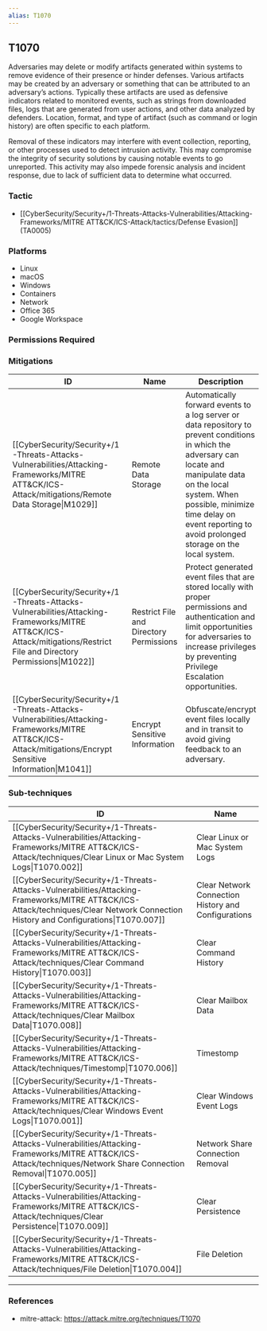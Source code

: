 ```yaml
---
alias: T1070
---
```


## T1070

Adversaries may delete or modify artifacts generated within systems to remove evidence of their presence or hinder defenses. Various artifacts may be created by an adversary or something that can be attributed to an adversary’s actions. Typically these artifacts are used as defensive indicators related to monitored events, such as strings from downloaded files, logs that are generated from user actions, and other data analyzed by defenders. Location, format, and type of artifact (such as command or login history) are often specific to each platform.

Removal of these indicators may interfere with event collection, reporting, or other processes used to detect intrusion activity. This may compromise the integrity of security solutions by causing notable events to go unreported. This activity may also impede forensic analysis and incident response, due to lack of sufficient data to determine what occurred.


### Tactic
- [[CyberSecurity/Security+/1-Threats-Attacks-Vulnerabilities/Attacking-Frameworks/MITRE ATT&CK/ICS-Attack/tactics/Defense Evasion]] (TA0005)

### Platforms
- Linux
- macOS
- Windows
- Containers
- Network
- Office 365
- Google Workspace

### Permissions Required

### Mitigations

| ID | Name | Description |
| --- | --- | --- |
| [[CyberSecurity/Security+/1-Threats-Attacks-Vulnerabilities/Attacking-Frameworks/MITRE ATT&CK/ICS-Attack/mitigations/Remote Data Storage\|M1029]] | Remote Data Storage | Automatically forward events to a log server or data repository to prevent conditions in which the adversary can locate and manipulate data on the local system. When possible, minimize time delay on event reporting to avoid prolonged storage on the local system.  |
| [[CyberSecurity/Security+/1-Threats-Attacks-Vulnerabilities/Attacking-Frameworks/MITRE ATT&CK/ICS-Attack/mitigations/Restrict File and Directory Permissions\|M1022]] | Restrict File and Directory Permissions | Protect generated event files that are stored locally with proper permissions and authentication and limit opportunities for adversaries to increase privileges by preventing Privilege Escalation opportunities. |
| [[CyberSecurity/Security+/1-Threats-Attacks-Vulnerabilities/Attacking-Frameworks/MITRE ATT&CK/ICS-Attack/mitigations/Encrypt Sensitive Information\|M1041]] | Encrypt Sensitive Information | Obfuscate/encrypt event files locally and in transit to avoid giving feedback to an adversary. |

### Sub-techniques

| ID | Name |
| --- | --- |
| [[CyberSecurity/Security+/1-Threats-Attacks-Vulnerabilities/Attacking-Frameworks/MITRE ATT&CK/ICS-Attack/techniques/Clear Linux or Mac System Logs\|T1070.002]] | Clear Linux or Mac System Logs |
| [[CyberSecurity/Security+/1-Threats-Attacks-Vulnerabilities/Attacking-Frameworks/MITRE ATT&CK/ICS-Attack/techniques/Clear Network Connection History and Configurations\|T1070.007]] | Clear Network Connection History and Configurations |
| [[CyberSecurity/Security+/1-Threats-Attacks-Vulnerabilities/Attacking-Frameworks/MITRE ATT&CK/ICS-Attack/techniques/Clear Command History\|T1070.003]] | Clear Command History |
| [[CyberSecurity/Security+/1-Threats-Attacks-Vulnerabilities/Attacking-Frameworks/MITRE ATT&CK/ICS-Attack/techniques/Clear Mailbox Data\|T1070.008]] | Clear Mailbox Data |
| [[CyberSecurity/Security+/1-Threats-Attacks-Vulnerabilities/Attacking-Frameworks/MITRE ATT&CK/ICS-Attack/techniques/Timestomp\|T1070.006]] | Timestomp |
| [[CyberSecurity/Security+/1-Threats-Attacks-Vulnerabilities/Attacking-Frameworks/MITRE ATT&CK/ICS-Attack/techniques/Clear Windows Event Logs\|T1070.001]] | Clear Windows Event Logs |
| [[CyberSecurity/Security+/1-Threats-Attacks-Vulnerabilities/Attacking-Frameworks/MITRE ATT&CK/ICS-Attack/techniques/Network Share Connection Removal\|T1070.005]] | Network Share Connection Removal |
| [[CyberSecurity/Security+/1-Threats-Attacks-Vulnerabilities/Attacking-Frameworks/MITRE ATT&CK/ICS-Attack/techniques/Clear Persistence\|T1070.009]] | Clear Persistence |
| [[CyberSecurity/Security+/1-Threats-Attacks-Vulnerabilities/Attacking-Frameworks/MITRE ATT&CK/ICS-Attack/techniques/File Deletion\|T1070.004]] | File Deletion |


---
### References

- mitre-attack: https://attack.mitre.org/techniques/T1070
